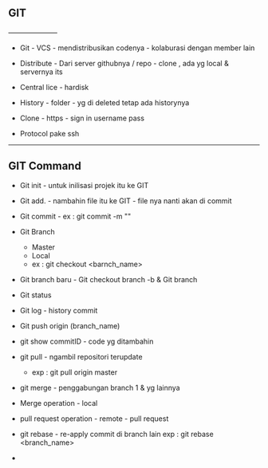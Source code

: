 ## GIT
———————

- Git - VCS - mendistribusikan codenya - kolaburasi dengan member lain 

- Distribute - Dari server githubnya / repo - clone , ada yg local & servernya its

- Central lice - hardisk 

- History - folder - yg di deleted tetap ada historynya 

- Clone - https - sign in username pass 

- Protocol pake ssh

-----

## GIT Command
* Git init - untuk inilisasi projek itu ke GIT 
* Git add. - nambahin file itu ke GIT - file nya nanti akan di commit
* Git commit - 
    ex : git commit -m "<Message>"
* Git Branch 
    - Master
    - Local
    - ex : git checkout <barnch_name>
* Git branch baru - Git checkout branch -b & Git branch
* Git status
* Git log - history commit
* Git push origin (branch_name)
    
* git show commitID - code yg ditambahin
* git pull - ngambil repositori terupdate
    - exp : git pull origin master 
* git merge - penggabungan branch 1 & yg lainnya
* Merge operation - local 
* pull request operation - 
        remote -  pull request
* git rebase - re-apply commit di branch lain
    exp : git rebase <branch_name>
* 
    



